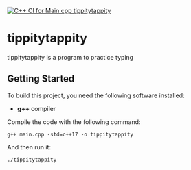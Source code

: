 [![C++ CI for Main.cpp tippitytappity](https://github.com/densellp/tippitytappity/actions/workflows/main.yml/badge.svg)](https://github.com/densellp/tippitytappity/actions/workflows/main.yml)

# tippitytappity

tippitytappity is a program to practice typing

## Getting Started

To build this project, you need the following software installed:
 * **g++** compiler

Compile the code with the following command:

`g++ main.cpp -std=c++17 -o tippitytappity`

And then run it:

`./tippitytappity`
